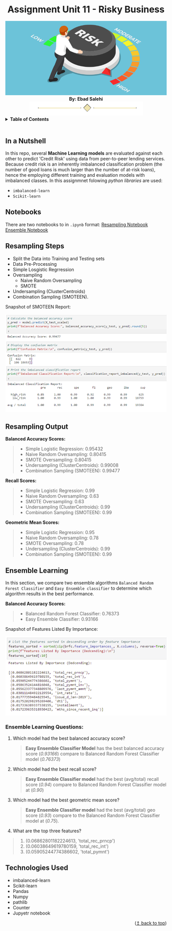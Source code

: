 <div id="top"></div>

<h1 align="center">Assignment Unit 11 - Risky Business</h1>

<div align="center">    
    <div align="center"><img src="Images/risky1.png"/></div>
    <section><b> By: Ebad Salehi</b></section>
    <img src="Images/devider.png"/>
</div>

<!-- TABLE OF CONTENTS -->
<details>
  <summary> <b>Table of Contents</b></summary>
  <ol>
        <li><a href="#in-a-nutshell"> In a Nutshell</a> </li>   
        <li><a href="#files">Notebooks</a></li>
        <li><a href="#resampling"> Resampling Steps and Output</a></li>
        <li><a href="#ensemble">Ensemble Learning</a></li>  
        <li><a href="#tech">Technologies Used</a></li>    
  </ol>
</details>

<br>

<div id="in-a-nutshell">

<h2> In a Nutshell </h2>
In this repo, several <b>Machine Learning models</b> are evaluated against each other to predict 'Credit Risk' using data from peer-to-peer lending services.
Because credit risk is an inherently imbalanced classification problem (the number of good loans is much larger than the number of at-risk loans), hence the employing different training and evaluation models with imbalanced classes. In this assignmnet folowing <i>python libraries</i> are used:

 - `imbalanced-learn`
 - `Scikit-learn` 

</div>

<div id="files">

<h2> Notebooks </h2>
    
There are two notebooks to in `.ipynb` format:
[Resampling Notebook](/credit_risk_resampling.ipynb)
[Ensemble Notebook](/credit_risk_ensemble.ipynb)

</div>

<div id="resampling">

<h2> Resampling Steps </h2>
 
 - Split the Data into Training and Testing sets
 - Data Pre-Processing
 - Simple Losgistic Regrression
 - Oversampling 
	 - Naive Random Oversampling
	 - SMOTE
 - Undersampling (ClusterCentroids)
 - Combination Sampling (SMOTEEN).

<p> Snapshot of SMOTEEN Report: </p>
<div align="center">    
    <img src="Images/smoteen-report.PNG"/>
</div>

<h2> Resampling Output </h2>

**Balanced Accuracy Scores:**    
> - Simple Logistic Regression: 0.95432
> -   Naive Random Oversampling: 0.80415
> -   SMOTE Oversampling: 0.80415
> -   Undersampling (ClusterCentroids): 0.99008
> -   Combination Sampling (SMOTEEN): 0.99477

**Recall Scores:**
> -   Simple Logistic Regression: 0.99
> -   Naive Random Oversampling: 0.63
> -   SMOTE Oversampling: 0.63
> -   Undersampling (ClusterCentroids): 0.99
> -   Combination Sampling (SMOTEEN): 0.99

**Geometric Mean Scores:**
> -   Simple Logistic Regression: 0.95
> -   Naive Random Oversampling: 0.78
> -   SMOTE Oversampling: 0.78
> -   Undersampling (ClusterCentroids): 0.99
> -   Combination Sampling (SMOTEEN): 0.99


</div>


<div id="ensemble">

## Ensemble Learning

In this section, we compare two ensemble algorithms `Balanced Random Forest Classifier` and `Easy Ensemble classifier` to determine which algorithm results in the best performance. 
    
**Balanced Accuracy Scores:**
> - Balanced Random Forest Classifier: 0.76373
> - Easy Ensemble Classifier: 0.93166

<p> Snapshot of Features Listed By Importance: </p>
  <div align="center">    
    <img src="Images/features_list.PNG"/>
  </div>  

<h3>Ensemble Learning Questions:</h3>
    
1. Which model had the best balanced accuracy score?

    >**Easy Ensemble Classifier Model** has the best balanced accuracy score (*0.93166*) compare to Balanced Random Forest Classifier model (*0.76373*)

2. Which model had the best recall score?

    >**Easy Ensemble Classifier model** had the best (avg/total) recall score (*0.94*) compare to Balanced Random Forest Classifier model at (*0.90*)
3. Which model had the best geometric mean score?

    >**Easy Ensemble Classifier model** had the best (avg/total) geo score (*0.93*) compare to the Balanced Random Forest Classifier model at (*0.75*).

4. What are the top three features?

 >1. (0.06862801182224613, 'total_rec_prncp')
 >2. (0.06038649619780159, 'total_rec_int')
 >3. (0.05905244774386602, 'total_pymnt')
</div>


<div id="tech">

## Technologies Used
   - imbalanced-learn
   - Scikit-learn
   - Pandas
   - Numpy
   - pathlib
   - Counter  
   - Jupyetr notebook
     </div>

<div align="right">(<a href="#top">↥ back to top</a>)</div>
<br/>
